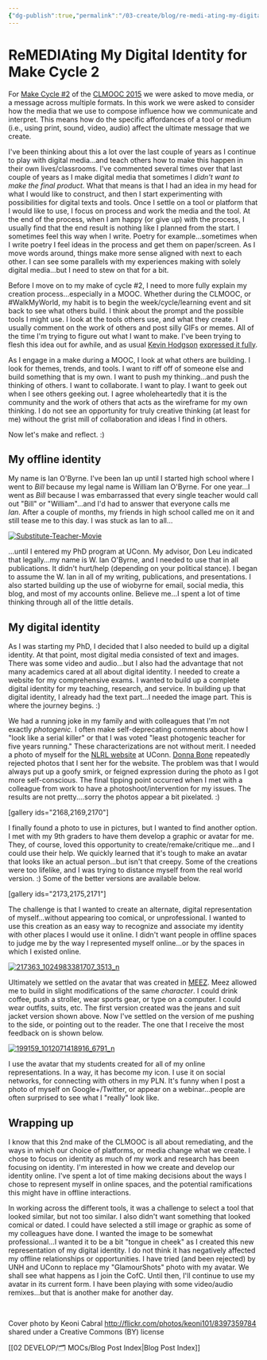 ```yaml
---
{"dg-publish":true,"permalink":"/03-create/blog/re-medi-ating-my-digital-identity-for-make-cycle-2/","title":"ReMEDIAting My Digital Identity for Make Cycle #2 #CLMOOC","tags":["clmooc","identity"]}
---
```


# ReMEDIAting My Digital Identity for Make Cycle 2

For [Make Cycle #2](http://clmooc.educatorinnovator.org/2015/2015-06-29/make-cycle-2-remediate-with-me/) of the [CLMOOC 2015](https://plus.google.com/communities/111619469354411254407) we were asked to move media, or a message across multiple formats. In this work we were asked to consider how the media that we use to compose influence how we communicate and interpret. This means how do the specific affordances of a tool or medium (i.e., using print, sound, video, audio) affect the ultimate message that we create.

I've been thinking about this a lot over the last couple of years as I continue to play with digital media...and teach others how to make this happen in their own lives/classrooms. I've commented several times over that last couple of years as I make digital media that sometimes I _didn't want to make the final product._ What that means is that I had an idea in my head for what I would like to construct, and then I start experimenting with possibilities for digital texts and tools. Once I settle on a tool or platform that I would like to use, I focus on process and work the media and the tool. At the end of the process, when I am happy (or give up) with the process, I usually find that the end result is nothing like I planned from the start. I sometimes feel this way when I write. Poetry for example...sometimes when I write poetry I feel ideas in the process and get them on paper/screen. As I move words around, things make more sense aligned with next to each other. I can see some parallels with my experiences making with solely digital media...but I need to stew on that for a bit.

Before I move on to my make of cycle #2, I need to more fully explain my creation process...especially in a MOOC. Whether during the CLMOOC, or #WalkMyWorld, my habit is to begin the week/cycle/learning event and sit back to see what others build. I think about the prompt and the possible tools I might use. I look at the tools others use, and what they create. I usually comment on the work of others and post silly GIFs or memes. All of the time I'm trying to figure out what I want to make. I've been trying to flesh this idea out for awhile, and as usual [Kevin Hodgson](https://twitter.com/dogtrax) [expressed it fully](http://dogtrax.edublogs.org/2015-07-08/ideas-become-the-wire-frame-for-making/).

As I engage in a make during a MOOC, I look at what others are building. I look for themes, trends, and tools. I want to riff off of someone else and build something that is my own. I want to push my thinking...and push the thinking of others. I want to collaborate. I want to play. I want to geek out when I see others geeking out. I agree wholeheartedly that it is the community and the work of others that acts as the wireframe for my own thinking. I do not see an opportunity for truly creative thinking (at least for me) without the grist mill of collaboration and ideas I find in others.

Now let's make and reflect. :)

## My offline identity

My name is Ian O'Byrne. I've been Ian up until I started high school where I went to _Bill_ because my legal name is William Ian O'Byrne. For one year...I went as _Bill_ because I was embarrassed that every single teacher would call out "Bill" or "William"...and I'd had to answer that everyone calls me _Ian._ After a couple of months, my friends in high school called me on it and still tease me to this day. I was stuck as Ian to all...

[![Substitute-Teacher-Movie](images/Substitute-Teacher-Movie.jpg)](http://wiobyrne.com/wp-content/uploads/2015/07/Substitute-Teacher-Movie.jpg)

...until I entered my PhD program at UConn. My advisor, Don Leu indicated that legally...my name is W. Ian O'Byrne, and I needed to use that in all publications. It didn't hurt/help (depending on your political stance). I began to assume the W. Ian in all of my writing, publications, and presentations. I also started building up the use of wiobyrne for email, social media, this blog, and most of my accounts online. Believe me...I spent a lot of time thinking through all of the little details.

## My digital identity

As I was starting my PhD, I decided that I also needed to build up a digital identity. At that point, most digital media consisted of text and images. There was some video and audio...but I also had the advantage that not many academics cared at all about digital identity. I needed to create a website for my comprehensive exams. I wanted to build up a complete digital identity for my teaching, research, and service. In building up that digital identity, I already had the text part...I needed the image part. This is where the journey begins. :)

We had a running joke in my family and with colleagues that I'm not exactly _photogenic._ I often make self-deprecating comments about how I "look like a serial killer" or that I was voted "least photogenic teacher for five years running." These characterizations are not without merit. I needed a photo of myself for the [NLRL website](http://newliteracies.uconn.edu/) at UConn. [Donna Bone](http://newliteracies.uconn.edu/our-team/) repeatedly rejected photos that I sent her for the website. The problem was that I would always put up a goofy smirk, or feigned expression during the photo as I got more self-conscious. The final tipping point occurred when I met with a colleague from work to have a photoshoot/intervention for my issues. The results are not pretty....sorry the photos appear a bit pixelated. :)

\[gallery ids="2168,2169,2170"\]

I finally found a photo to use in pictures, but I wanted to find another option. I met with my 9th graders to have them develop a graphic or avatar for me. They, of course, loved this opportunity to create/remake/critique me...and I could use their help. We quickly learned that it's tough to make an avatar that looks like an actual person...but isn't that creepy. Some of the creations were too lifelike, and I was trying to distance myself from the real world version. :) Some of the better versions are available below.

\[gallery ids="2173,2175,2171"\]

The challenge is that I wanted to create an alternate, digital representation of myself...without appearing too comical, or unprofessional. I wanted to use this creation as an easy way to recognize and associate my identity with other places I would use it online. I didn't want people in offline spaces to judge me by the way I represented myself online...or by the spaces in which I existed online.

[![217363_1024983381707_3513_n](images/217363_1024983381707_3513_n.jpg)](http://wiobyrne.com/wp-content/uploads/2015/07/217363_1024983381707_3513_n.jpg)

Ultimately we settled on the avatar that was created in [MEEZ](https://www.meez.com/). Meez allowed me to build in slight modifications of the same _character_. I could drink coffee, push a stroller, wear sports gear, or type on a computer. I could wear outfits, suits, etc. The first version created was the jeans and suit jacket version shown above. Now I've settled on the version of me pushing to the side, or pointing out to the reader. The one that I receive the most feedback on is shown below.

[![199159_1012071418916_6791_n](images/199159_1012071418916_6791_n.jpg)](http://wiobyrne.com/wp-content/uploads/2015/07/199159_1012071418916_6791_n.jpg)

I use the avatar that my students created for all of my online representations. In a way, it has become my icon. I use it on social networks, for connecting with others in my PLN. It's funny when I post a photo of myself on Google+/Twitter, or appear on a webinar...people are often surprised to see what I "really" look like.

## Wrapping up

I know that this 2nd make of the CLMOOC is all about remediating, and the ways in which our choice of platforms, or media change what we create. I chose to focus on identity as much of my work and research has been focusing on identity. I'm interested in how we create and develop our identity online. I've spent a lot of time making decisions about the ways I chose to represent myself in online spaces, and the potential ramifications this might have in offline interactions.

In working across the different tools, it was a challenge to select a tool that looked similar, but not too similar. I also didn't want something that looked comical or dated. I could have selected a still image or graphic as some of my colleagues have done. I wanted the image to be somewhat professional...I wanted it to be a bit "tongue in cheek" as I created this new representation of my digital identity. I do not think it has negatively affected my offline relationships or opportunities. I have tried (and been rejected) by UNH and UConn to replace my "GlamourShots" photo with my avatar. We shall see what happens as I join the CofC. Until then, I'll continue to use my avatar in its current form. I have been playing with some video/audio remixes...but that is another make for another day.

 

Cover photo by Keoni Cabral http://flickr.com/photos/keoni101/8397359784 shared under a Creative Commons (BY) license

[[02 DEVELOP/🗂️ MOCs/Blog Post Index\|Blog Post Index]]